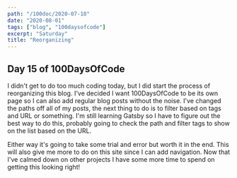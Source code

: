 ```yaml
---
path: "/100doc/2020-07-18"
date: "2020-08-01"
tags: ["blog", "100daysofcode"]
excerpt: "Saturday"
title: "Reorganizing"
---
```


## Day 15 of 100DaysOfCode

I didn't get to do too much coding today, but I did start the process of reorganizing this blog. I've decided I want 100DaysOfCode to be its own page so I can also add regular blog posts without the noise. I've changed the paths off all of my posts, the next thing to do is to filter based on tags and URL or something. I'm still learning Gatsby so I have to figure out the best way to do this, probably going to check the path and filter tags to show on the list based on the URL.

Either way it's going to take some trial and error but worth it in the end. This will also give me more to do on this site since I can add navigation. Now that I've calmed down on other projects I have some more time to spend on getting this looking right!
